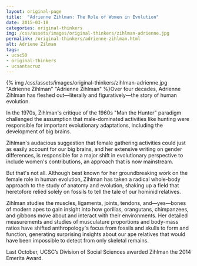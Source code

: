 ```yaml
---
layout: original-page
title:  "Adrienne Zihlman: The Role of Women in Evolution"
date: 2015-03-18
categories: original-thinkers
img: /css/assets/images/original-thinkers/zihlman-adrienne.jpg
permalink: /original-thinkers/adrienne-zihlman.html
alt: Adriene Zilman
tags: 
- ucsc50
- original-thinkers
- ucsantacruz
---
```


{% img /css/assets/images/original-thinkers/zihlman-adrienne.jpg "Adrienne Zihlman" "Adrienne Zihlman" %}Over four decades, Adrienne Zihlman has fleshed out—literally and figuratively—the story of human evolution.

In the 1970s, Zihlman's critique of the 1960s "Man the Hunter" paradigm challenged the assumption that male-dominated activities like hunting were responsible for important evolutionary adaptations, including the development of big brains.

Zihlman's audacious suggestion that female gathering activities could just as easily account for our big brains, and her extensive writing on gender differences, is responsible for a major shift in evolutionary perspective to include women's contributions, an approach that is now mainstream.

But that's not all. Although best known for her groundbreaking work on the female role in human evolution, Zihlman has taken a radical whole-body approach to the study of anatomy and evolution, shaking up a field that heretofore relied solely on fossils to tell the tale of our hominid relatives.

Zihlman studies the muscles, ligaments, joints, tendons, and—yes—bones of modern apes to gain insight into how gorillas, orangutans, chimpanzees, and gibbons move about and interact with their environments. Her detailed measurements and studies of musculature proportions and body-mass ratios have shifted anthropology's focus from fossils and skulls to form and function, generating surprising insights about our ape relatives that would have been impossible to detect from only skeletal remains.

Last October, UCSC’s Division of Social Sciences awarded Zihlman the 2014 Emerita Award.